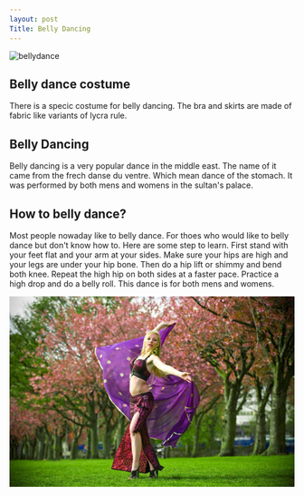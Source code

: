 ```yaml
---
layout: post
Title: Belly Dancing 
--- 
```

 ![bellydance](/images/.jpg)


## Belly dance costume 

There is a specic costume for belly dancing. The bra and skirts are made of fabric like variants of lycra rule.





## Belly Dancing 

Belly dancing is a very popular dance in the middle east. The name of it came from the frech danse du ventre. Which mean dance of the stomach. It was performed by both mens and womens in the sultan's palace. 

## How to belly dance?
Most people nowaday like to belly dance. For thoes who would like to belly dance but don't know how to. Here are some step to learn. First stand with your feet flat and your arm at your sides. Make sure your hips are high and your legs are under your hip bone. Then do a hip lift or shimmy and bend both knee. Repeat the high hip on both sides at a faster pace. Practice a high drop and do a belly roll. This dance is for both mens and womens. 



![bellydance](/images/costume.jpg)
